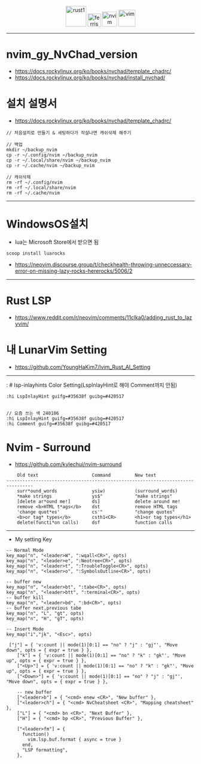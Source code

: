 <p align="center">
  <img alt="rust1" width=55px src="https://user-images.githubusercontent.com/67513038/213436632-820a1675-98d9-4626-979d-be63c60cdcb7.png" />
  <img alt="ferris" width=35px src="https://user-images.githubusercontent.com/67513038/213403213-1b1b3efc-ce53-4825-9dfc-e9bf2956a7f4.svg" />
  <img alt="nvim" width=40px src="https://github.com/YoungHaKim7/Cpp_Training/assets/67513038/ce74ee64-b16b-47aa-8afd-84c36d69a6b8" />
  <img alt="vim" width=45px src="https://user-images.githubusercontent.com/67513038/154793161-089985a0-db1d-457b-8dfd-26386af89158.png" />
</p>

<hr>

# nvim_gy_NvChad_version
- https://docs.rockylinux.org/ko/books/nvchad/template_chadrc/
- https://docs.rockylinux.org/ko/books/nvchad/install_nvchad/

# 설치 설명서

- https://docs.rockylinux.org/ko/books/nvchad/template_chadrc/
```
// 처음설치로 만들기 & 세팅하다가 작살나면 캐쉬삭제 해주기

// 백업
mkdir ~/backup_nvim
cp -r ~/.config/nvim ~/backup_nvim
cp -r ~/.local/share/nvim ~/backup_nvim
cp -r ~/.cache/nvim ~/backup_nvim

// 캐쉬삭제
rm -rf ~/.config/nvim
rm -rf ~/.local/share/nvim
rm -rf ~/.cache/nvim

```

<hr>

# WindowsOS설치
- lua는 Microsoft Store에서 받으면 됨
```
scoop install luarocks
```
- https://neovim.discourse.group/t/checkhealth-throwing-unneccessary-error-on-missing-lazy-rocks-hererocks/5006/2


<hr>

# Rust LSP

- https://www.reddit.com/r/neovim/comments/11clka0/adding_rust_to_lazyvim/

# 내 LunarVim Setting

- https://github.com/YoungHaKim7/lvim_Rust_AI_Setting

<hr>
:
# lsp-inlayhints Color Setting(LspInlayHint로 해야 Comment까지 안됨)

```
:hi LspInlayHint guifg=#35638f guibg=#420517


// 요즘 쓰는 색 240106
:hi LspInlayHint guifg=#35638f guibg=#420517
:hi Comment guifg=#35638f guibg=#420517
```

# Nvim - Surround

- https://github.com/kylechui/nvim-surround 

```
    Old text                    Command         New text
--------------------------------------------------------------------------------
    surr*ound_words             ysiw)           (surround_words)
    *make strings               ys$"            "make strings"
    [delete ar*ound me!]        ds]             delete around me!
    remove <b>HTML t*ags</b>    dst             remove HTML tags
    'change quot*es'            cs'"            "change quotes"
    <b>or tag* types</b>        csth1<CR>       <h1>or tag types</h1>
    delete(functi*on calls)     dsf             function calls

```
<hr>

- My setting Key
```
-- Normal Mode
key_map("n", "<leader>W", ":wqall<CR>", opts)
key_map("n", "<leader>e", ":Neotree<CR>", opts)
key_map("n", "<leader>t", ":TroubleToggle<CR>", opts)
key_map("n", "<leader>o", ":SymbolsOutline<CR>", opts)

-- buffer new
key_map("n", "<leader>bt", ":tabe<CR>", opts)
key_map("n", "<leader>btt", ":terminal<CR>", opts)
-- buffer kill
key_map("n", "<leader>bd", ":bd<CR>", opts)
-- buffer next,previous tabe
key_map("n", "L", "gt", opts)
key_map("n", "H", "gT", opts)

-- Insert Mode
key_map("i","jk", "<Esc>", opts)

 ["j"] = { 'v:count || mode(1)[0:1] == "no" ? "j" : "gj"', "Move down", opts = { expr = true } },
    ["k"] = { 'v:count || mode(1)[0:1] == "no" ? "k" : "gk"', "Move up", opts = { expr = true } },
    ["<Up>"] = { 'v:count || mode(1)[0:1] == "no" ? "k" : "gk"', "Move up", opts = { expr = true } },
    ["<Down>"] = { 'v:count || mode(1)[0:1] == "no" ? "j" : "gj"', "Move down", opts = { expr = true } },

    -- new buffer
    ["<leader>b"] = { "<cmd> enew <CR>", "New buffer" },
    ["<leader>ch"] = { "<cmd> NvCheatsheet <CR>", "Mapping cheatsheet" },
    ["L"] = { "<cmd> bn <CR>", "Next Buffer" },
    ["H"] = { "<cmd> bp <CR>", "Previous Buffer" },

    ["<leader>fm"] = {
      function()
        vim.lsp.buf.format { async = true }
      end,
      "LSP formatting",
    },
```
